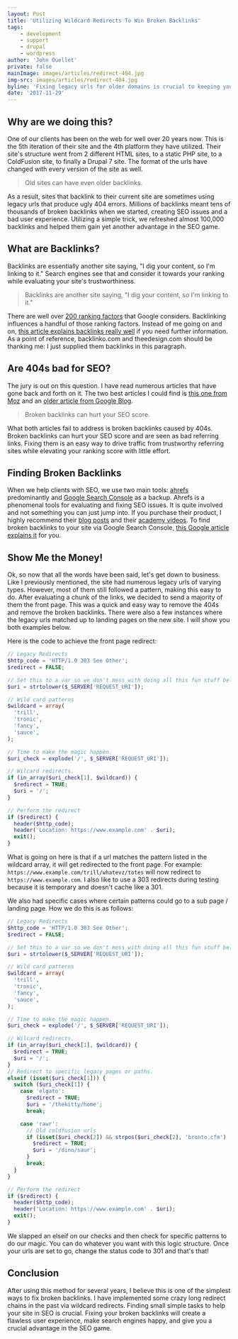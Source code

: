 ```yaml
---
layout: Post
title: 'Utilizing Wildcard Redirects To Win Broken Backlinks'
tags:
    - development
    - support
    - drupal
    - wordpress
author: 'John Ouellet'
private: false
mainImage: images/articles/redirect-404.jpg
img-src: images/articles/redirect-404.jpg
byline: 'Fixing legacy urls for older domains is crucial to keeping your ranking healthy on search engines.  I will show you how to do this via PHP, but this can be applied to any language.'
date: '2017-11-29'
---
```


Why are we doing this?
----------------------

One of our clients has been on the web for well over 20 years now.  This is the 5th iteration of their site and the 4th platform they have utilized.  Their site's structure went from 2 different HTML sites, to a static PHP site, to a ColdFusion site, to finally a Drupal 7 site. The format of the urls have changed with every version of the site as well.

> Old sites can have even older backlinks.

As a result, sites that backlink to their current site are sometimes using legacy urls that produce ugly 404 errors. Millions of backlinks meant tens of thousands of broken backlinks when we started, creating SEO issues and a bad user experience.  Utilizing a simple trick, we refreshed almost 100,000 backlinks and helped them gain yet another advantage in the SEO game.


What are Backlinks?
-------------------

Backlinks are essentially another site saying, "I dig your content, so I'm linking to it."  Search engines see that and consider it towards your ranking while evaluating your site's trustworthiness.

> Backlinks are another site saying, "I dig your content, so I'm linking to it."

There are well over [200 ranking factors](https://backlinko.com/google-ranking-factors) that Google considers.  Backlinking influences a handful of those ranking factors.  Instead of me going on and on, [this article explains backlinks really well](https://www.theedesign.com/blog/2016/what-are-backlinks-seo) if you need further information.  As a point of reference, backlinko.com and theedesign.com should be thanking me: I just supplied them backlinks in this paragraph.


Are 404s bad for SEO?
---------------------

The jury is out on this question.  I have read numerous articles that have gone back and forth on it.  The two best articles I could find is [this one from Moz](https://moz.com/blog/are-404-pages-always-bad-for-seo) and an [older article from Google Blog](https://webmasters.googleblog.com/2011/05/do-404s-hurt-my-site.html).

> Broken backlinks can hurt your SEO score.

What both articles fail to address is broken backlinks caused by 404s.  Broken backlinks can hurt your SEO score and are seen as bad referring links.  Fixing them is an easy way to drive traffic from trustworthy referring sites while elevating your ranking score with little effort.


Finding Broken Backlinks
------------------------

When we help clients with SEO, we use two main tools: [ahrefs](https://ahrefs.com) predominantly and [Google Search Console](https://www.google.com/webmasters/tools/home?hl=en) as a backup.  Ahrefs is a phenomenal tools for evaluating and fixing SEO issues.  It is quite involved and not something you can just jump into.  If you purchase their product, I highly recommend their [blog posts](https://ahrefs.com/blog/) and their [academy videos](https://ahrefs.com/academy).  To find broken backlinks to your site via Google Search Console, [this Google article explains it](https://support.google.com/webmasters/answer/55281?hl=en) for you.


Show Me the Money!
------------------

Ok, so now that all the words have been said, let's get down to business.  Like I previously mentioned, the site had numerous legacy urls of varying types.  However, most of them still followed a pattern, making this easy to do.  After evaluating a chunk of the links, we decided to send a majority of them the front page.  This was a quick and easy way to remove the 404s and remove the broken backlinks.  There were also a few instances where the legacy urls matched up to landing pages on the new site.  I will show you both examples below.

Here is the code to achieve the front page redirect:

```php
// Legacy Redirects
$http_code = 'HTTP/1.0 303 See Other';
$redirect = FALSE;

// Set this to a var so we don't mess with doing all this fun stuff below.
$uri = strtolower($_SERVER['REQUEST_URI']);

// Wild card patterns
$wildcard = array(
  'trill',
  'tronic',
  'fancy',
  'sauce',
);

// Time to make the magic happen.
$uri_check = explode('/', $_SERVER['REQUEST_URI']);

// Wilcard redirects.
if (in_array($uri_check[1], $wildcard)) {
  $redirect = TRUE;
  $uri = '/';
}

// Perform the redirect
if ($redirect) {
  header($http_code);
  header('Location: https://www.example.com' . $uri);
  exit();
}

```

What is going on here is that if a url matches the pattern listed in the wildcard array, it will get redirected to the front page.  For example: ```https://www.example.com/trill/whatevz/totes``` will now redirect to ```https://www.example.com```.  I also like to use a 303 redirects during testing because it is temporary and doesn't cache like a 301.

We also had specific cases where certain patterns could go to a sub page / landing page.  How we do this is as follows:

```php
// Legacy Redirects
$http_code = 'HTTP/1.0 303 See Other';
$redirect = FALSE;

// Set this to a var so we don't mess with doing all this fun stuff below.
$uri = strtolower($_SERVER['REQUEST_URI']);

// Wild card patterns
$wildcard = array(
  'trill',
  'tronic',
  'fancy',
  'sauce',
);

// Time to make the magic happen.
$uri_check = explode('/', $_SERVER['REQUEST_URI']);

// Wilcard redirects.
if (in_array($uri_check[1], $wildcard)) {
  $redirect = TRUE;
  $uri = '/';
}
// Redirect to specific legacy pages or paths.
elseif (isset($uri_check[1])) {
  switch ($uri_check[1]) {
    case 'elgato':
      $redirect = TRUE;
      $uri = '/thekitty/home';
      break;

    case 'rawr':
      // Old coldfusion urls
      if (isset($uri_check[2]) && strpos($uri_check[2], 'bronto.cfm') !== FALSE) {
        $redirect = TRUE;
        $uri = '/dino/saur';
      }
      break;
  }
}

// Perform the redirect
if ($redirect) {
  header($http_code);
  header('Location: https://www.example.com' . $uri);
  exit();
}
```

We slapped an elseif on our checks and then check for specific patterns to do our magic.  You can do whatever you want with this logic structure.  Once your urls are set to go, change the status code to 301 and that's that!


Conclusion
----------

After using this method for several years, I believe this is one of the simplest ways to fix broken backlinks.   I have implemented some crazy long redirect chains in the past via wildcard redirects.  Finding small simple tasks to help your site in SEO is crucial.  Fixing your broken backlinks will create a flawless user experience, make search engines happy, and give you a crucial advantage in the SEO game.

